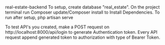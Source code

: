 real-estate-backend
To setup, create database "real_estate". On the project terminal run Composer update/Composer install to Install Dependencies. To run after setup, php artisan serve

To test API's you created, make a POST request on http://localhost:8000/api/login to generate Authentication token. Every API request append generated token to authorization with type of Bearer Token.
